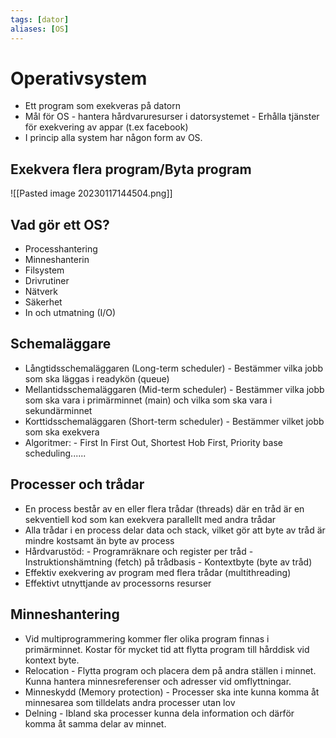 ```yaml
---
tags: [dator]
aliases: [OS]
---
```

# Operativsystem

- Ett program som exekveras på datorn
- Mål för OS
		- hantera hårdvaruresurser i datorsystemet
		- Erhålla tjänster för exekvering av appar (t.ex facebook)
- I princip alla system har någon form av OS.

## Exekvera flera program/Byta program
![[Pasted image 20230117144504.png]]

## Vad gör ett OS?
- Processhantering
- Minneshanterin
- Filsystem
- Drivrutiner
- Nätverk
- Säkerhet
- In och utmatning (I/O)

## Schemaläggare
- Långtidsschemaläggaren (Long-term scheduler)
		- Bestämmer vilka jobb som ska läggas i readykön (queue)
- Mellantidsschemaläggaren (Mid-term scheduler)
		- Bestämmer vilka jobb som ska vara i primärminnet (main) och vilka som ska vara i sekundärminnet
- Korttidsschemaläggaren (Short-term scheduler)
		- Bestämmer vilket jobb som ska exekvera
- Algoritmer:
		- First In First Out, Shortest Hob First, Priority base scheduling......

## Processer och trådar
- En process består av en eller flera trådar (threads) där en tråd är en sekventiell kod som kan exekvera parallellt med andra trådar
- Alla trådar i en process delar data och stack, vilket gör att byte av tråd är mindre kostsamt än byte av process
- Hårdvarustöd:
		- Programräknare och register per tråd
		- Instruktionshämtning (fetch) på trådbasis
		- Kontextbyte (byte av tråd)
- Effektiv exekvering av program med flera trådar (multithreading)
- Effektivt utnyttjande av processorns resurser

## Minneshantering
- Vid multiprogrammering kommer fler olika program finnas i primärminnet. Kostar för mycket tid att flytta program till hårddisk vid kontext byte. 
- Relocation
		- Flytta program och placera dem på andra ställen i minnet. Kunna hantera minnesreferenser och adresser vid omflyttningar.
- Minneskydd (Memory protection)
		- Processer ska inte kunna komma åt minnesarea som tilldelats andra processer utan lov
- Delning 
		- Ibland ska processer kunna dela information och därför komma åt samma delar av minnet.